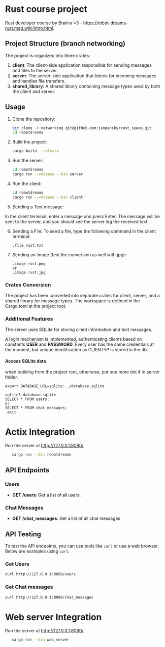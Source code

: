 # Rust course project

Rust developer course by Braiins <3 - https://robot-dreams-rust.mag.wiki/intro.html.

## Project Structure (branch networking)

The project is organized into three crates:

1. **client**: The client-side application responsible for sending messages and files to the server.
2. **server**: The server-side application that listens for incoming messages and handles file transfers.
3. **shared_library**: A shared library containing message types used by both the client and server.

## Usage

1. Clone the repository:
   ```bash
   git clone -b networking git@github.com:janpansky/rust_space.git
   cd robotdreams
   ```
2. Build the project:
    ```bash
   cargo build --release
   ```
3. Run the server:
   ```bash
   cd robotdreams
   cargo run --release --bin server
   ```
4. Run the client:
   ```bash
   cd robotdreams
   cargo run --release --bin client
   ```
5. Sending a Text message:

In the client terminal, enter a message and press Enter. The message will be sent to the server, and you should see the
server log the received text.

6. Sending a File:
   To send a file, type the following command in the client terminal:
   ```
   .file rust.txt
   ```

7. Sending an Image (test the conversion as well with jpg):
   ```
   .image rust.png
   or
   .image rust.jpg
   ```

### Crates Conversion

The project has been converted into separate crates for client, server, and a shared library for message types. The
workspace is defined in the Cargo.toml at the project root.

### Additional Features

The server uses SQLite for storing client information and text messages.

A login mechanism is implemented, authenticating clients based on constants **USER** and **PASSWORD**. Every user has
the same credentials at the moment, but unique identification as CLIENT-IP is stored in the db.

#### Access SQLite data

when building from the project root, otherwise, put one more dot if in server folder.

```
export DATABASE_URL=sqlite:../database.sqlite
```

```
sqlite3 database.sqlite
SELECT * FROM users;
or
SELECT * FROM chat_messages;
.exit
```

# Actix Integration

Run the server at http://127.0.0.1:8080/

```bash
   cargo run --bin robotdreams
   ```

## API Endpoints

### Users

- **GET /users**: Get a list of all users.

### Chat Messages

- **GET /chat_messages**: Get a list of all chat messages.

## API Testing

To test the API endpoints, you can use tools like `curl` or use a web browser. Below are examples using `curl`:

### Get Users

```bash
curl http://127.0.0.1:8080/users
```

### Get Chat messages

```bash
curl http://127.0.0.1:8080/chat_messages
```

# Web server Integration

Run the server at http://127.0.0.1:8080/

```bash
   cargo run --bin web_server
   ```